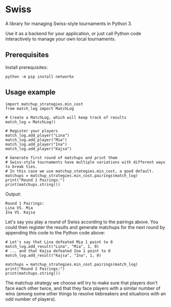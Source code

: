 # Swiss
A library for managing Swiss-style tournaments in Python 3.

Use it as a backend for your application, or just call Python code interactively to manage your own local tournaments.

## Prerequisites

Install prerequisites:

    python -m pip install networkx

## Usage example

    import matchup_strategies.min_cost
    from match_log import MatchLog

    # Create a MatchLog, which will keep track of results
    match_log = MatchLog()

    # Register your players
    match_log.add_player("Lina")
    match_log.add_player("Mia")
    match_log.add_player("Ina")
    match_log.add_player("Kajsa")

    # Generate first round of matchups and print them
    # Swiss-style tournaments have multiple variations with different ways to break ties.
    # In this case we use matchup_stategies.min_cost, a good default.
    matchups = matchup_strategies.min_cost.pairings(match_log)
    print("Round 1 Pairings:")
    print(matchups.string())

Output:

    Round 1 Pairings:
    Lina VS. Mia
    Ina VS. Kajsa

Let's say you play a round of Swiss according to the pairings above. You could then register the results and generate matchups for the next round by appending this code to the Python code above:

    # Let's say that Lina defeated Mia 1 point to 0
    match_log.add_result("Lina", "Mia", 1, 0)
    # ... and that Kajsa defeated Ina 1 point to 0
    match_log.add_result("Kajsa", "Ina", 1, 0)

    matchups = matchup_strategies.min_cost.pairings(match_log)
    print("Round 2 Pairings:")
    print(matchups.string())

The matchup strategy we choose will try to make sure that players don't face each other twice, and that they face players with a similar number of wins (among some other things to resolve tiebreakers and situations with an odd number of players).
